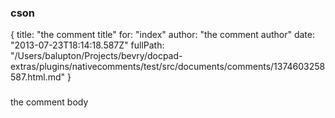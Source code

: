 ### cson
{
  title: "the comment title"
  for: "index"
  author: "the comment author"
  date: "2013-07-23T18:14:18.587Z"
  fullPath: "/Users/balupton/Projects/bevry/docpad-extras/plugins/nativecomments/test/src/documents/comments/1374603258587.html.md"
}
###

the comment body